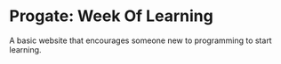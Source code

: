 # Progate: Week Of Learning
A basic website that encourages someone new to programming to start learning.
